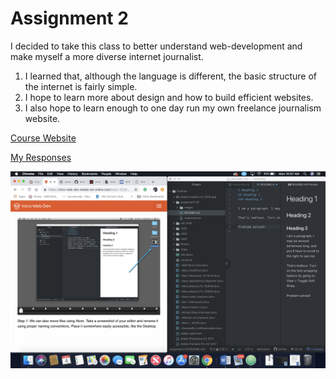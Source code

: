 # Assignment 2

I decided to take this class to better understand web-development and make myself a more diverse internet journalist.
1. I learned that, although the language is different, the basic structure of the internet is fairly simple.
2. I hope to learn more about design and how to build efficient websites.
3. I also hope to learn enough to one day run my own freelance journalism website.

[Course Website](https://intro-web-dev.media-ed-online.com)

[My Responses](./responses.txt)

![My Screenshot](./images/screenshot2.png)
